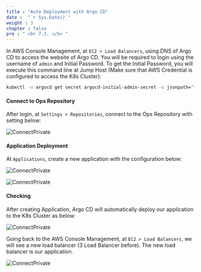 ```yaml
---
title : "Auto Deployment with Argo CD"
date :  "`r Sys.Date()`" 
weight : 3 
chapter : false
pre : " <b> 7.3. </b> "
---
```


In AWS Console Management, at `EC2 > Load Balancers`, using DNS of Argo CD to access the website of Argo CD. You will be required to login using the username of `admin` and Initial Password. To get the Initial Password, you will execute this command line at Jump Host (Make sure that AWS Credential is configured to access the K8s Cluster):

```sh
kubectl -n argocd get secret argocd-initial-admin-secret -o jsonpath="{.data.password}" | base64 -d
```

#### Connect to Ops Repository

After login, at `Settings > Repositories`, connect to the Ops Repository with setting below:


![ConnectPrivate](/images/7-argocd-autodeploy/7.3-argocd/ArgoCD_Deploy0.png)

#### Application Deployment

At `Applications`, create a new application with the configuration below:

![ConnectPrivate](/images/7-argocd-autodeploy/7.3-argocd/ArgoCD_Deploy1.png)

![ConnectPrivate](/images/7-argocd-autodeploy/7.3-argocd/ArgoCD_Deploy2.png)

#### Checking

After creating Application, Argo CD will automatically deploy our application to the K8s Cluster as below:

![ConnectPrivate](/images/7-argocd-autodeploy/7.3-argocd/ArgoCD_Deploy3.png)

Going back to the AWS Console Management, at `EC2 > Load Balancers`, we will see a new load balancer (3 Load Balancer before). The new load balancer is our application.

![ConnectPrivate](/images/7-argocd-autodeploy/7.3-argocd/ArgoCD_Deploy4.png)
